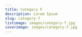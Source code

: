 ```yaml
---
title: Category F
description: Lorem Ipsum
slug: category-f
listimage: images/category-f.jpg
coverimage: images/category-f.jpg
---
```

